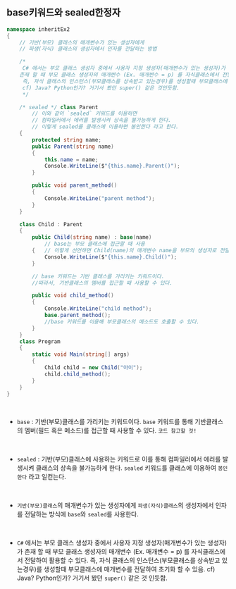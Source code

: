 ## base키워드와 sealed한정자

```csharp
namespace inheritEx2
{
    // 기반(부모) 클래스의 매개변수가 있는 생성자에게
    // 파생(자식) 클래스의 생성자에서 인자를 전달하는 방법

    /*
     C# 에서는 부모 클래스 생성자 중에서 사용자 지정 생성자(매개변수가 있는 생성자)가
    존재 할 때 부모 클래스 생성자의 매개변수 (Ex. 매개변수 = p) 를 자식클래스에서 전달하여 활용할 수 있다. 
     즉, 자식 클래스의 인스턴스(부모클래스를 상속받고 있는경우)를 생성할때 부모클래스에 매개변수를 전달하여 초기화 할 수 있음.
     cf) Java? Python인가? 거기서 봤던 super() 같은 것인듯함.
     */

    /* sealed */ class Parent 
        // 이와 같이 `sealed` 키워드를 이용하면 
        // 컴파일러에서 에러를 발생시켜 상속을 불가능하게 한다.
        // 이렇게 sealed를 클래스에 이용하면 봉인한다 라고 한다.
    {
        protected string name;
        public Parent(string name)
        {
            this.name = name;
            Console.WriteLine($"{this.name}.Parent()");
        }

        public void parent_method()
        {
            Console.WriteLine("parent method");
        }
    }

    class Child : Parent
    {
        public Child(string name) : base(name) 
            // base는 부모 클래스에 접근할 때 사용
        {   // 이렇게 선언하면 Child(name)의 매개변수 name을 부모의 생성자로 전달하며 호출한것
            Console.WriteLine($"{this.name}.Child()");
        }

        // base 키워드는 기반 클래스를 가리키는 키워드이다.
        //따라서, 기반클래스의 멤버를 접근할 때 사용할 수 있다.

        public void child_method()
        {
            Console.WriteLine("child method");
            base.parent_method(); 
            //base 키워드를 이용해 부모클래스의 메소드도 호출할 수 있다.
        }
    }
    class Program
    {
        static void Main(string[] args)
        {
            Child child = new Child("아이");
            child.child_method();
        }
    }
}
```
<br />

- `base` : 기반(부모)클래스를 가리키는 키워드이다. `base` 키워드를 통해 기반클래스의 멤버(필드 혹은 메소드)를 접근할 때 사용할 수 있다. `코드 참고할 것!`

<br />

- `sealed` : 기반(부모)클래스에 사용하는 키워드로 이를 통해 컴파일러에서 에러를 발생시켜 클래스의 상속을 불가능하게 한다. `sealed` 키워드를 클래스에 이용하여 `봉인한다` 라고 일컫는다.

<br />

- `기반(부모)클래스`의 매개변수가 있는 생성자에게 `파생(자식)클래스`의 생성자에서 인자를 전달하는 방식에 `base`와 `sealed`를 사용한다.

<br />

-  `C#` 에서는 부모 클래스 생성자 중에서 사용자 지정 생성자(매개변수가 있는 생성자)가 존재 할 때 부모 클래스 생성자의 매개변수 (Ex. 매개변수 = p) 를 자식클래스에서 전달하여 활용할 수 있다. 즉, 자식 클래스의 인스턴스(부모클래스를 상속받고 있는경우)를 생성할때 부모클래스에 매개변수를 전달하여 초기화 할 수 있음. cf) Java? Python인가? 거기서 봤던 `super()` 같은 것 인듯함.  
 